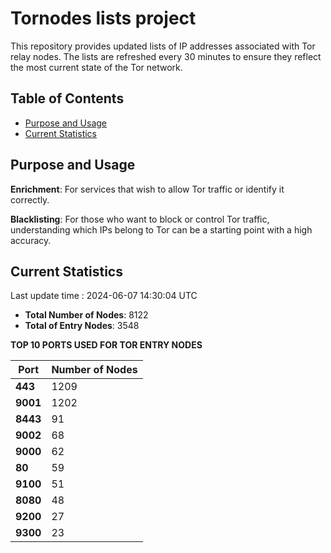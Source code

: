 # Tornodes lists project

This repository provides updated lists of IP addresses associated with Tor relay nodes. The lists are refreshed every 30 minutes to ensure they reflect the most current state of the Tor network.

## Table of Contents

- [Purpose and Usage](#purpose-and-usage)
- [Current Statistics](#current-statistics)


## Purpose and Usage

**Enrichment**: For services that wish to allow Tor traffic or identify it correctly.

**Blacklisting**: For those who want to block or control Tor traffic, understanding which IPs belong to Tor can be a starting point with a high accuracy.

## Current Statistics

Last update time : 2024-06-07 14:30:04 UTC

- **Total Number of Nodes**: 8122
- **Total of Entry Nodes**: 3548

**TOP 10 PORTS USED FOR TOR ENTRY NODES**

| **Port** | **Number of Nodes** |
|------|-----------------|
| **443**   | 1209  |
| **9001**   | 1202  |
| **8443**   | 91  |
| **9002**   | 68  |
| **9000**   | 62  |
| **80**   | 59  |
| **9100**   | 51  |
| **8080**   | 48  |
| **9200**   | 27  |
| **9300**   | 23  |

